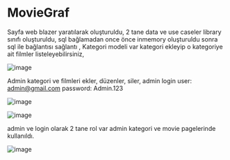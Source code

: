 # MovieGraf

Sayfa web blazer yaratılarak oluşturuldu, 2 tane data ve use caseler library sınıfı oluşturuldu, sql bağlamadan once önce inmemory oluşturuldu sonra sql ile bağlantısı sağlantı ,
Kategori modeli var kategori ekleyip o kategoriye ait filmler listeleyebilirsiniz,

![image](https://user-images.githubusercontent.com/29504141/157050679-30a4e130-332c-49da-98d0-b7cda131b43f.png)

Admin kategori ve filmleri ekler, düzenler, siler, admin login user: admin@gmail.com    password: Admin.123

![image](https://user-images.githubusercontent.com/29504141/157050863-42718e6b-fb98-477f-bd7e-741f3b5dd447.png)


![image](https://user-images.githubusercontent.com/29504141/157050990-537c0bdb-9b18-4745-b2ef-b93a12ed7d82.png)


admin ve login olarak 2 tane rol var admin kategori ve movie pagelerinde kullanıldı.


![image](https://user-images.githubusercontent.com/29504141/157051373-e39b62a1-2129-404b-9a47-d14f041d9844.png)

